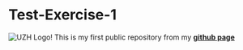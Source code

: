 # Test-Exercise-1

![UZH Logo!](https://upload.wikimedia.org/wikipedia/commons/8/89/Universit%C3%A4t_Z%C3%BCrich_logo.svg)
This is my first public repository
from my [**github page**](https://github.com/kvongruenigen)

